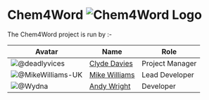 # Chem4Word <img src="https://raw.githubusercontent.com/Chem4Word/Organsation/master/Images/C4W-Banner-329x57.png" alt="Chem4Word Logo"/>

The Chem4Word project is run by :-

|Avatar|Name|Role|
| --- | --- | --- |
|<img src="https://avatars2.githubusercontent.com/u/10074162?v=4&s=80" alt="@deadlyvices">|[Clyde Davies](https://github.com/deadlyvices "Clyde's profile")|Project Manager|
|<img src="https://avatars2.githubusercontent.com/u/13162784?v=4&s=80" alt="@MikeWilliams-UK">|[Mike Williams](https://github.com/MikeWilliams-UK "Mike's profile")|Lead Developer|
|<img src="https://avatars0.githubusercontent.com/u/3438413?v=4&s=80" alt="@Wydna">|[Andy Wright](https://github.com/Wydna "Andy's profile")|Developer|
